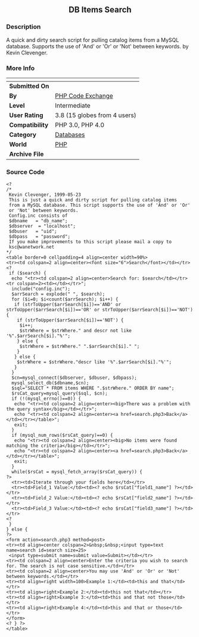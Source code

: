 ﻿<div align="center">

## DB Items Search


</div>

### Description

A quick and dirty search script for pulling catalog items from a MySQL database. Supports the use of 'And' or 'Or' or 'Not' between keywords. by Kevin Clevenger.
 
### More Info
 


<span>             |<span>
---                |---
**Submitted On**   |
**By**             |[PHP Code Exchange](https://github.com/Planet-Source-Code/PSCIndex/blob/master/ByAuthor/php-code-exchange.md)
**Level**          |Intermediate
**User Rating**    |3.8 (15 globes from 4 users)
**Compatibility**  |PHP 3\.0, PHP 4\.0
**Category**       |[Databases](https://github.com/Planet-Source-Code/PSCIndex/blob/master/ByCategory/databases__8-5.md)
**World**          |[PHP](https://github.com/Planet-Source-Code/PSCIndex/blob/master/ByWorld/php.md)
**Archive File**   |[](https://github.com/Planet-Source-Code/php-code-exchange-db-items-search__8-94/archive/master.zip)





### Source Code

```
<?
/*
 Kevin Clevenger, 1999-05-23
 This is just a quick and dirty script for pulling catalog items
 from a MySQL database. This script supports the use of 'And' or 'Or'
 or 'Not' between keywords.
 Config.inc consists of
 $dbname   = "db_name";
 $dbserver  = "localhost";
 $dbuser   = "uid";
 $dbpass   = "password";
 If you make improvements to this script please mail a copy to
 ksc@wanetwork.net
*/
<table border=0 cellpadding=4 align=center width=90%>
<tr><td colspan=2 align=center><font size="6">Search</font></td></tr>
<?
 if ($search) {
  echo "<tr><td colspan=2 align=center>Search for: $search</td></tr><tr colspan=2><td></td></tr>";
  include("config.inc");
  $arrSearch = explode(" ", $search);
  for ($i=0; $i<count($arrSearch); $i++) {
   if (strToUpper($arrSearch[$i])=='AND' or strToUpper($arrSearch[$i])=='OR' or strToUpper($arrSearch[$i])=='NOT') {
    if (strToUpper($arrSearch[$i])=='NOT') {
     $i++;
     $strWhere = $strWhere." and descr not like '%".$arrSearch[$i]."%'";
	} else {
     $strWhere = $strWhere." ".$arrSearch[$i]." ";
	}
   } else {
    $strWhere = $strWhere."descr like '%".$arrSearch[$i]."%'";
   }
  }
  $cn=mysql_connect($dbserver, $dbuser, $dbpass);
  mysql_select_db($dbname,$cn);
  $sql="SELECT * FROM items WHERE ".$strWhere." ORDER BY name";
  $rsCat_query=mysql_query($sql, $cn);
  if (!(mysql_errno()==0)) {
   echo "<tr><td colspan=2 align=center><big>There was a problem with the query syntax</big></td></tr>";
   echo "<tr><td colspan=2 align=center><a href=search.php3>Back</a></td></tr></table>";
   exit;
  }
  if (mysql_num_rows($rsCat_query)==0) {
   echo "<tr><td colspan=2 align=center><big>No items were found matching the criteria</big></td></tr>";
   echo "<tr><td colspan=2 align=center><a href=search.php3>Back</a></td></tr></table>";
   exit;
  }
  while($rsCat = mysql_fetch_array($rsCat_query)) {
?>
  <tr><td>Iterate through your fields here</td></tr>
  <tr><td>Field_1 Value:</td><td><? echo $rsCat["field1_name"] ?></td></tr>
  <tr><td>Field_2 Value:</td><td><? echo $rsCat["field2_name"] ?></td></tr>
  <tr><td>Field_3 Value:</td><td><? echo $rsCat["field3_name"] ?></td></tr>
<?
 }
} else {
?>
<form action=search.php3 method=post>
<tr><td align=center colspan=2>&nbsp;&nbsp;<input type=text name=search id=search size=25>
 <input type=submit name=submit value=Submit></td></tr>
<tr><td colspan=2 align=center>Enter the criteria you wish to search for. The search is not case sensitive.</td></tr>
<tr><td colspan=2 align=center>You may use 'And' or 'Or' or 'Not' between keywords.</td></tr>
<tr><td align=right width=100>Example 1:</td><td>this and that</td></tr>
<tr><td align=right>Example 2:</td><td>this not that</td></tr>
<tr><td align=right>Example 3:</td><td>this and that not those</td></tr>
<tr><td align=right>Example 4:</td><td>this and that or those</td></tr>
</form>
<? } ?>
</table>
```

